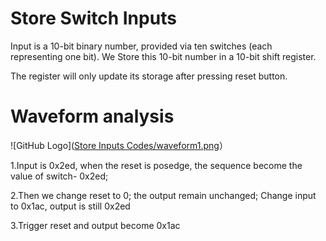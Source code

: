 # Store Switch Inputs

Input is a 10-bit binary number, provided via ten switches (each representing one bit). We Store this 10-bit number in a 10-bit shift register. 

The register will only update its storage after pressing reset button.

# Waveform analysis
![GitHub Logo]([Store Inputs Codes/waveform1.png](https://github.com/ChingSsuyuan/Vivado_State_Machine_Project/blob/505110bf43c295d907824a57754399cacac9f152/Store%20Inputs%20Codes/waveform1.png)）

1.Input is 0x2ed, when the reset is posedge, the sequence become the value of switch- 0x2ed;

2.Then we change reset to 0; the output remain unchanged; Change input to 0x1ac, output is still 0x2ed

3.Trigger reset and output become 0x1ac
